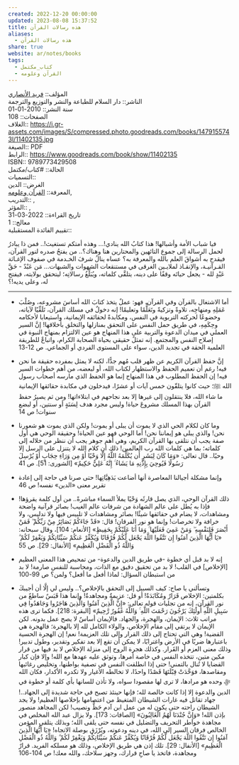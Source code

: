 ```yaml
---  
created: 2022-12-20 00:00:00  
updated: 2023-08-08 15:37:52  
title: هذه رسالات القرآن  
aliases:  
  - هذه رسالات القرآن  
share: true  
website: ar/notes/books  
tags:  
  - كتاب_مكتمل  
  - القرآن وعلومه  
---  
```

  
  
  
المؤلف:: [فريد الأنصاري](%D9%81%D8%B1%D9%8A%D8%AF%20%D8%A7%D9%84%D8%A3%D9%86%D8%B5%D8%A7%D8%B1%D9%8A.md)    
الناشر:: دار السلام للطباعة والنشر والتوزيع والترجمة    
سنة النشر:: 2010-01-01    
الصفحات:: 108    
الغلاف:: <https://i.gr-assets.com/images/S/compressed.photo.goodreads.com/books/1479155743l/11402135.jpg>    
الصيغة:: PDF    
الرابط:: <https://www.goodreads.com/book/show/11402135>    
ISBN:: 9789773429508  
الحالة:: #كتاب/مكتمل    
التسميات::    
الغرض:: الدين    
المعرفة:: [القرآن وعلومه](%D8%A7%D9%84%D9%82%D8%B1%D8%A2%D9%86%20%D9%88%D8%B9%D9%84%D9%88%D9%85%D9%87.md),    
التدريب:: ,    
المؤثر:: ,    
تاريخ القراءة:: 2022-03-31    
معالج:: 1    
تقييم الفائدة المستقبلية::  
  
فيا شباب الأمة وأشبالها! هذا كتابُ الله ينادي!… وهذه أمتكم تستغيث!.. فمن ذا يبادرُ لحمل الرسالة إلى جموع التائهين والمحتارين هنا وهناك؟.. من يفتحُ صدره لنور القرآن، فيقدح به أشواقَ العلم بالله والمعرفة به؟ عساه ينالُ شرفَ الخـدمة في صفوف الإغـاثة القـرآنيـة، والإنقـاذ لملايـين الغرقى في مستنقعات الشهوات والشبهات… مَن عَبْدٌ - حَقَّ عَبْدٍ لله - يجعل حياتَه وقفًا على دينه، يتلقَّى كلماته، ويُبَلِّغُ رسالاتِه؛ ليتحقق بولايته، فيفتح له، وعلى يديه!؟  
  
---  
  
- أما الاشتغال بالقرآن وفي القرآن، فهو: عملٌ يتخذ كتابَ الله أساسَ مشروعه، وصُلْبَ عَمَلِهِ ومنهاجِه، تلاوةً وتزكيةً وتَعَلُّمًا وتعليمًا! إنه دخولٌ في مسلك القرآن، تَلَقِّيًا لآياته، وخضوعًا لحركته التربوية في النفس، ومكابدةً لحقائقه الإيمانية، واستيعابا لأحكامه وحِكَمِهِ، في طريق حمل النفس على التحقق بمنازلها والتخلق بأخلاقها! إنَّ السير العملي في ميدان الدعوة والتربية على هذا المنهاج هو عين الالتزام بمنهاج النبوة في إصلاح النفس والمجتمع. إنه تمثلٌ حقيقي بحياة الصحابة الكرام، واتباعٌ للطريقة العلمية الحقة في تجديد الدين، سواء على المستوى الفردي أو الجماعي. ص 12-13  
  
- إنَّ حفظ القرآن الكريم عن ظهر قلب مُهم جدًّا، لكنه لا يمثل بمفرده حقيقة ما نحن فيه! رغم أن تعميم الحفظ والاستظهار لكتاب الله، أو لبعضه، من أهم خطوات السير فيه! إن الحفظ المطلوب في هذا المنهاج إنما هو الحفظ الذي مارسه أصحاب رسول الله ﷺ؛ حيث كانوا يتلقّون خمس آيات أو عشرًا، فيدخلون في مكابدة حقائقها الإيمانية ما شاء الله، فلا ينتقلون إلى غيرها إلا بعد نجاحهم في ابتلاءاتها! ومن ثم يصيرُ حفظ القرآن بهذا المسلك مشروعَ حياة! وليس مجرد هدف لِسَنَةٍ أو سنتين، أو لبضع سنوات! ص 14  
  
- وما كان لكلام الحي الذي لا يموت أن يبلى أو يموت! ولكن الذي يموت هو شعورنا نحن! والذي يبلى هو إيماننا نحن! أما الوحي فهو عين الحياة! وحقيقة الوحي هي أول صفة يجب أن نتلقى بها القرآن الكريم، وهي أهم جوهر يجب أن ننظر من خلاله إلى كلماته؛ بما هي كلمات الله رب العالمين! ذلك أن كلام الله لا يتنزل على الرسل إلا وحيًا.. قال تعالى: «وَمَا كَانَ لِبَشَرٍ أَن يُكَلِّمَهُ اللَّهُ إِلَّا وَحْيًا أَوْ مِن وَرَاءِ حِجَابٍ أَوْ يُرْسِلَ رَسُولًا فَيُوحِيَ بِإِذْنِهِ مَا يَشَاءُ ۚ إِنَّهُ عَلِيٌّ حَكِيمٌ» [الشورى: 51]. ص 41  
  
- وإنما مشكلة أجيالنا المعاصرة أنها أضاعت بَدَهِيَّاتِها! حتى صرنا في حاجة إلى إعادة تقرير معنى «الدين» نفسه! ص 46  
  
- ذلك القرآن الوحي، الذي يصل قارئَه وَحْيًا يملأ السماء مباشرةً.. من أول كلمة يقرؤها! فإذا به يُطل على عالم الشهادة من شرفات عالم الغيب! بصائر قرآنية واضحة ومشاهدات، لا يضام في حقائقها شيئًا! بصائر ومشاهدات لا تلبيس فيها ولا تدليس، ولا خرافة ولا تخرصات! وإنما هو نور الفرقان! قال: «قَدْ جَاءَكُمْ بَصَائِرُ مِنْ رَبِّكُمْ ۖ فَمَنْ أَبْصَرَ فَلِنَفْسِهِ ۖ وَمَنْ عَمِيَ فَعَلَيْهَا ۚ وَمَا أَنَا عَلَيْكُمْ بِحَفِيظٍ» [الأنعام: 104]، وقال سبحانه: «يَا أَيُّهَا الَّذِينَ آمَنُوا إِن تَتَّقُوا اللَّهَ يَجْعَل لَّكُمْ فُرْقَانًا وَيُكَفِّرْ عَنكُمْ سَيِّئَاتِكُمْ وَيَغْفِرْ لَكُمْ ۗ وَاللَّهُ ذُو الْفَضْلِ الْعَظِيمِ» [الأنفال: 29]. ص 55  
  
- إنه لا بد قبل أي خطوة -في طريق الدين والدعوة- من تمحيص هذا المعنى العظيم [اﻹخلاص] في القلب! لا بد من تحقيق دقيق مع الذات، ومحاسبة للنفس صارمة! لا بد من استبطان السؤال: لماذا أفعل ما أفعل؟ ولمن؟ ص 99-100  
  
- وتسألني يا صاح: كيف السبيل إلى التحقق بالإخلاص؟.. وليس لي إلَّا أن أجيبكَ بكلمتين: الإخلاص قَرَارٌ ومُكَابَدَةٌ! أو قل: عزيمةٌ ومجاهدةٌ! وإنما هذا قَبَسٌ ساطعٌ من نور القرآن، إنه من تجليات قوله تعالى: «إِنَّ الَّذِينَ آمَنُوا وَالَّذِينَ هَاجَرُوا وَجَاهَدُوا فِي سَبِيلِ اللَّهِ أُولَٰئِكَ يَرْجُونَ رَحْمَتَ اللَّهِ ۚ وَاللَّهُ غَفُورٌ رَّحِيمٌ» [البقرة: 218]. فكما ترى هذه مراتب ثلاث: الإيمان، والهجرة، والجهاد. فالإيمان أساسٌ لا يصح عمل بدونه. لكن الإيمان لا يرتقي إلى مقام الإخلاص، والولاء الكامل لله إلا بالهجرة؛ فالهجرة هي القضية! وهي التي تحتاج إلى ذلك القرار وإلى تلك العزيمة! نعم! إن الهجرة الحسية باعتبارها ضربًا في الأرض واغترابًا، لا يمكن أن تقع إلا بعد تفكير وتقدير، وطول تدبير! وذلك معنى العزم أو القَرار. وكذلك هجرة الروح إلى منزلة الإخلاص لا بد فيها من قرار مكين متين، تتخذه النفس في خاصة أمرها، وتوثق عليه عهدها مع الله! وإلا فإن كبار القضايا لا تُنال بالتمني! حتى إذا انطلقت النفس في تصفية بواطنها، وتخليص رغائبها ومقاصدها، فوَحَّدَتْ قِبْلَتَهَا قَصْدًا واحدًا، لا تخالطه الأغيار ولا تكدره الأكدار، فكان الله ﷻ وحده هو مرادها، لا ترى لها مقصودا سواه، ولا تأذن للسانها بأي كلمة أو خطوة في الدين والدعوة إلا إذا كانت خالصة لله؛ فإنها حينئذ تصبح في حاجة شديدة إلى الجهاد..! جهاد تقاتل فيه غارات الشيطان المتغيظ من اعتصامها بإخلاصها العظيم! ولا يجد الشيطان راحته حتى يكون له من عمل ابن آدم حَظٌّ ونصيب! لكن المجاهد منصور بإذن الله! «وَإِنَّ جُنْدَنَا لَهُمُ الْغَالِبُونَ» [الصافات: 173]. ولا يزال عبد الله المخلص في مجاهدة خواطر التحريف والتضليل في نفسه حتى يلقى الله؛ وبذلك يتلقى المؤمن الخالص فرقان السير إلى الله، في دينه ودعوته، ويُرْزَق بوصلة الاتجاه! «يَا أَيُّهَا الَّذِينَ آمَنُوا إِن تَتَّقُوا اللَّهَ يَجْعَل لَّكُمْ فُرْقَانًا وَيُكَفِّرْ عَنكُمْ سَيِّئَاتِكُمْ وَيَغْفِرْ لَكُمْ ۗ وَاللَّهُ ذُو الْفَضْلِ الْعَظِيمِ» [الأنفال: 29]. تلك إذن هي طريق الإخلاص، وذلك هو مسلكه الفريد. قرارٌ ومجاهدة، فاتخذ يا صاحِ قرارك، وجهز سلاحك، والله معك! ص 104-106  
